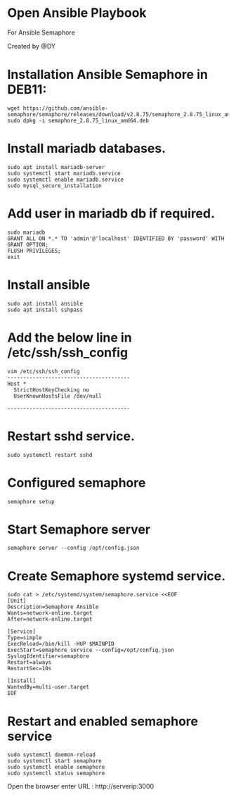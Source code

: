 # Open Ansible Playbook
For Ansible Semaphore

Created by @DY


# Installation Ansible Semaphore in DEB11:
```
wget https://github.com/ansible-semaphore/semaphore/releases/download/v2.8.75/semaphore_2.8.75_linux_amd64.deb
sudo dpkg -i semaphore_2.8.75_linux_amd64.deb
```

# Install mariadb databases. 
```
sudo apt install mariadb-server
sudo systemctl start mariadb.service
sudo systemctl enable mariadb.service
sudo mysql_secure_installation
```
# Add user in mariadb db if required.
```
sudo mariadb
GRANT ALL ON *.* TO 'admin'@'localhost' IDENTIFIED BY 'password' WITH GRANT OPTION;
FLUSH PRIVILEGES;
exit
```

# Install ansible
```
sudo apt install ansible
sudo apt install sshpass
```

# Add the below line in /etc/ssh/ssh_config
```
vim /etc/ssh/ssh_config
---------------------------------------
Host *
  StrictHostKeyChecking no
  UserKnownHostsFile /dev/null

---------------------------------------
```
# Restart sshd service.
```
sudo systemctl restart sshd
```

# Configured semaphore
```
semaphore setup
```

# Start Semaphore server
```
semaphore server --config /opt/config.json
```

# Create Semaphore systemd service.
```
sudo cat > /etc/systemd/system/semaphore.service <<EOF
[Unit]
Description=Semaphore Ansible
Wants=network-online.target
After=network-online.target

[Service]
Type=simple
ExecReload=/bin/kill -HUP $MAINPID
ExecStart=semaphore service --config=/opt/config.json
SyslogIdentifier=semaphore
Restart=always
RestartSec=10s

[Install]
WantedBy=multi-user.target
EOF
```

# Restart and enabled semaphore service 
```
sudo systemctl daemon-reload
sudo systemctl start semaphore
sudo systemctl enable semaphore
sudo systemctl status semaphore
```

Open the browser enter URL :  http://serverip:3000
